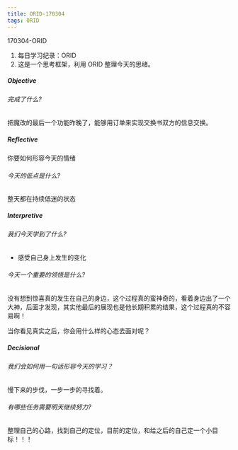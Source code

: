 ```yaml
---
title: ORID-170304
tags: ORID
---
```

170304-ORID

1. 每日学习纪录：ORID
2. 这是一个思考框架，利用 ORID 整理今天的思绪。

##### Objective

###### 完成了什么?

把魔改的最后一个功能昨晚了，能够用订单来实现交换书双方的信息交换。

##### Reflective

你要如何形容今天的情绪

###### 今天的低点是什么?

整天都在持续低迷的状态

##### Interpretive

###### 我们今天学到了什么?

- 感受自己身上发生的变化

###### 今天一个重要的领悟是什么?

没有想到惊喜真的发生在自己的身边，这个过程真的蛮神奇的，看着身边出了一个大神，后面才发现，其实他最后的展现也是他长期积累的结果，这个过程真的不容易啊！

当你看见真实之后，你会用什么样的心态去面对呢？



##### Decisional

###### 我们会如何用一句话形容今天的学习？

慢下来的步伐，一步一步的寻找着。

###### 有哪些任务需要明天继续努力?

整理自己的心路，找到自己的定位，目前的定位，和给之后的自己定一个小目标！！！
